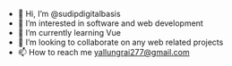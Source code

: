 - 👋 Hi, I’m @sudipdigitalbasis
- 👀 I’m interested in software and web development
- 🌱 I’m currently learning Vue
- 💞️ I’m looking to collaborate on any web related projects
- 📫 How to reach me yallungrai277@gmail.com

<!---
sudipdigitalbasis/sudipdigitalbasis is a ✨ special ✨ repository because its `README.md` (this file) appears on your GitHub profile.
You can click the Preview link to take a look at your changes.
--->
